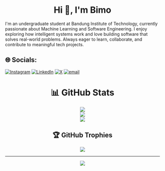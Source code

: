 <h1 align="center">Hi 👋, I'm Bimo</h1>

I'm an undergraduate student at Bandung Institute of Technology, currently passionate about Machine Learning and Software Engineering. I enjoy exploring how intelligent systems work and love building software that solves real-world problems. Always eager to learn, collaborate, and contribute to meaningful tech projects.

## 🌐 Socials:
[![Instagram](https://img.shields.io/badge/Instagram-%23E4405F.svg?logo=Instagram&logoColor=white)](https://instagram.com/adhbimo) [![LinkedIn](https://img.shields.io/badge/LinkedIn-%230077B5.svg?logo=linkedin&logoColor=white)](https://linkedin.com/in/adhbimo) [![X](https://img.shields.io/badge/X-black.svg?logo=X&logoColor=white)](https://x.com/ryonlunar) [![email](https://img.shields.io/badge/Email-D14836?logo=gmail&logoColor=white)](mailto:adhimas.bimo@gmail.com) 


<div align="center">

# 📊 GitHub Stats
<img src="https://github-readme-stats.vercel.app/api?username=ryonlunar&theme=dark&hide_border=false&include_all_commits=true&count_private=false" /><br/>
<img src="https://nirzak-streak-stats.vercel.app/?user=ryonlunar&theme=dark&hide_border=false" /><br/>
<img src="https://github-readme-stats.vercel.app/api/top-langs/?username=ryonlunar&theme=dark&hide_border=false&include_all_commits=true&count_private=false&layout=compact" />

## 🏆 GitHub Trophies
<img src="https://github-profile-trophy.vercel.app/?username=ryonlunar&theme=radical&no-frame=false&no-bg=true&margin-w=4" />

---

[![](https://visitcount.itsvg.in/api?id=ryonlunar&icon=0&color=0)](https://visitcount.itsvg.in)

</div>

<!-- Proudly created with GPRM ( https://gprm.itsvg.in ) -->

